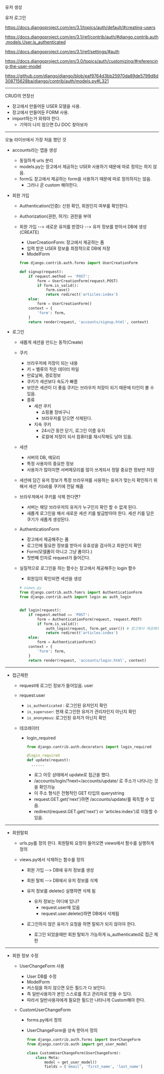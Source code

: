 유저 생성

유저 로그인

https://docs.djangoproject.com/en/3.1/topics/auth/default/#creating-users

https://docs.djangoproject.com/en/3.1/ref/contrib/auth/#django.contrib.auth.models.User.is_authenticated

https://docs.djangoproject.com/en/3.1/ref/settings/#auth

https://docs.djangoproject.com/en/3.0/topics/auth/customizing/#referencing-the-user-model

https://github.com/django/django/blob/eaf9764d3bb25970da89de5799d8d308715628ba/django/contrib/auth/models.py#L321

---



CRUD의 연장선

* 장고에서 만들어둔 USER 모델을 사용.
* 장고에서 만들어둔 FORM 사용.
* import하는거 외워야 한다.
  * 기억이 나지 않으면 DJ DOC 찾아보자

---



오늘 라이브에서 가장 처음 했던 것

* accounts라는 앱을 생성

  * 동일하게  urls 분리
  * models.py는 장고에서 제공하는 USER 사용하기 때문에 따로 정의는 하지 않음.
  * form도 장고에서 제공하는 form을 사용하기 때문에 따로 정의하지는 않음.
    * 그러나 곧 custom 해야한다.

* 회원 가입

  * Authentication(인증): 신원 확인, 회원인지 여부를 확인한다.

  * Authorization(권한, 허가): 권한을 부여

  * 회원 가입 --> 새로운 유저를 받겠다 --> 유저 정보를 받아서 DB에 생성(CREATE) 

    * UserCreationForm: 장고에서 제공하는 폼
    * 입력 받은 USER 정보를 최정적으로 DB에 저장
    * ModelForm

    ```python
    from django.contrib.auth.forms import UserCreationForm
    
    def signup(request):
        if request.method == 'POST':
            form = UserCreationForm(request.POST)
            if form.is_valid():
                form.save()
                return redirect('articles:index')
        else:
        	form = UserCreationForm()
        context = {
            'form': form,
        }
        return render(request, 'accounts/signup.html', context)
    ```

    

* 로그인

  * 새롭게 세션을 만드는 동작(Create)

  * 쿠키

    * 브라우저에 저장이 되는 내용
    * 키 = 벨류의 작은 데이터 파일
    * 만료날짜, 경로정보
    * 쿠키가 세션보다 속도가 빠름
    * 보안은 세션이 더 좋음 쿠키는 브라우저 저장이 되기 때문에 타인이 볼 수 있음.
    * 종류
      * 세션 쿠키
        * 쇼핑몰 장바구니
        * 브라우저를 닫으면 삭제된다.
      * 지속 쿠키
        * 24시간 동안 닫기, 로그인 이름 유지
        * 로컬에 저장이 되서 컴퓨터를 재시작해도 남아 있음.

  * 세션

    * 서버의 DB, 메모리
    * 특정 사용자의 중요한 정보
    * 사용자가 많아지면 서버메모리를 많이 쓰게되서 정말 중요한 정보만 저장

  * 세션에 담긴 유저 정보가 특정 브라우져를 사용하는 유저가 맞는지 확인하기 위해서 세션 키(id)를 쿠키에 전달 해줌

  * 브라우져에서 쿠키를 삭제 한다면?

    * 서버는 해당 브라우저의 유저가 누구인지 확인 할 수 없게 된다.
    * 새롭게 로그인을 해서 새로운 세션 키를 발급받아야 한다. 세션 키를 담은 쿠기가 새롭게 생성된다.

  * AuthenticationForm

    * 장고에서 제공해주는 폼
    * 로그인에 필요한 정보를 받아서 유효성을 검사하고 회원인지 확인
    * Form(모델폼이 아니고 그냥 폼이다.)
    * 첫번째 인자로 request가 들어간다.

  * 실질적으로 로그인을 하는 함수는 장고에서 제공해주는 login 함수

    * 회원임이 확인되면 세션을 생성

    ```python
    # views.py
    from django.contrib.auth.fomrs import AuthenticationForm
    from django.contrib.auth import login as auth_login
    
    
    def login(request):
        if request.method == 'POST':
            form = AuthenticationForm(request, request.POST)
            if form.is_valid():
                auth_login(request, form.get_user()) # 장고에서 제공해주는 함수
                return redirect('articles:index')
        else:
            form = AuthenticationForm()
        context = {
            'form': form,
        }
        return render(request, 'accounts/login.html', context)
    ```

    

---



* 접근제한

  * request에 로그인 정보가 들어있음. user

  * request.user

    * `is_authenticated` : 로그인된 유저인지 확인
    * `is_superuser`:  현재 로그인한 유저가 관리자인지 아닌지 확인
    * `is_anonymous`: 로그인된 유저가 아닌지 확인

  * 데코레이터

    * login_required

      ```python
      from django.contrib.auth.decorators import login_required
      
      @login_required
      def update(request):
      	......
      ```

      * 로그 아웃 상태에서  update로 접근을 했다.
      * /accounts/login/?next=/accounts/update/ 로 주소가 나타나는 것을 확인가능
      * 이 주소 형식은 전형적인 GET 타입의 querystring
      * request.GET.get('next')하면 /accounts/update/를 획득할 수 있음.
      * redirect(request.GET.get('next') or 'articles:index')로 이동할 수 있음.

---

* 회원탈퇴

  * urls.py를 정의 한다. 회원탈퇴 요청이 들어오면 views에서 함수를 실행하게 정의

  * views.py에서 삭제하는 함수를 정의

    * 회원 가입 --> DB에 유저 정보를 생성
    * 회원 탈퇴 --> DB에서 유저 정보를 삭제
    * 유저 정보를 delete() 실행하면 삭제 됨
      * 유저 정보는 어디에 있나?
        * request.user에 있음
        * request.user.delete()하면 DB에서 삭제됨

    * 로그인하지 않은 유저가 요청을 하면 탈퇴가 되지 않아야 한다.
      * 로그인 되었을때만 회원 탈퇴가 가능하게 is_authenticated로 접근 제한

---

* 회원 정보 수정

  * UserChangeForm 사용

    * User DB를 수정
    * ModelForm
    * 커스텀을 하지 않으면 모든 필드가 다 보인다.
    * 즉 일반사용자가 본인 스스로를 최고 관리자로 만들 수 있다.
    * 따라서 일반사용자에게 필요한 필드만 나타나게 Custom해야 한다.

  * CustomUserChangeForm

    * forms.py에서 정의

    * UserChangeForm을 상속 받아서 정의

      ```python
      from django.contrib.auth.forms import UserChangeForm
      from django.contrib.auth import get_user_model
      
      class CustomUserChangeForm(UserChangeForm):
          class Meta:
              model = get_user_model()
              fields = ['email', 'first_name', 'last_name']
      ```

      

